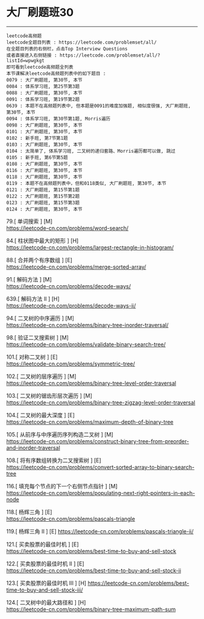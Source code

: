 # 大厂刷题班30

---
```
leetcode高频题
leetcode全题目列表 : https://leetcode.com/problemset/all/
在全题目列表的右侧栏，点击Top Interview Questions
或者直接进入右侧链接 : https://leetcode.com/problemset/all/?listId=wpwgkgt
即可看到leetcode高频题全列表
本节课解决leetcode高频题列表中的如下题目 : 
0079 : 大厂刷题班, 第30节, 本节
0084 : 体系学习班, 第25节第3题
0088 : 大厂刷题班, 第30节, 本节
0091 : 体系学习班, 第19节第2题
0639 : 本题不在高频题列表中, 但本题是0091的难度加强题, 相似度很强, 大厂刷题班, 第30节, 本节
0094 : 体系学习班, 第30节第1题, Morris遍历
0098 : 大厂刷题班, 第30节, 本节
0101 : 大厂刷题班, 第30节, 本节
0102 : 新手班, 第7节第1题
0103 : 大厂刷题班, 第30节, 本节
0104 : 太简单了, 体系学习班, 二叉树的递归套路、Morris遍历都可以做, 跳过
0105 : 新手班, 第6节第5题
0108 : 大厂刷题班, 第30节, 本节
0116 : 大厂刷题班, 第30节, 本节
0118 : 大厂刷题班, 第30节, 本节
0119 : 本题不在高频题列表中，但和0118类似, 大厂刷题班, 第30节, 本节
0121 : 大厂刷题班, 第15节第1题
0122 : 大厂刷题班, 第15节第2题
0123 : 大厂刷题班, 第15节第3题
0124 : 大厂刷题班, 第30节, 本节
```

79.[ 单词搜索 ] [M]    
https://leetcode-cn.com/problems/word-search/

84.[ 柱状图中最大的矩形 ] [H]    
https://leetcode-cn.com/problems/largest-rectangle-in-histogram/

88.[ 合并两个有序数组 ]  [E]    
https://leetcode-cn.com/problems/merge-sorted-array/

91.[ 解码方法 ] [M]    
https://leetcode-cn.com/problems/decode-ways/

639.[ 解码方法 II ] [H]  
https://leetcode-cn.com/problems/decode-ways-ii/

94.[ 二叉树的中序遍历 ]  [M]  
https://leetcode-cn.com/problems/binary-tree-inorder-traversal/

98.[ 验证二叉搜索树 ]  [M]  
https://leetcode-cn.com/problems/validate-binary-search-tree/

101.[ 对称二叉树 ] [E]    
https://leetcode-cn.com/problems/symmetric-tree/

102.[ 二叉树的层序遍历 ] [M]     
https://leetcode-cn.com/problems/binary-tree-level-order-traversal

103.[ 二叉树的锯齿形层次遍历 ] [M]     
https://leetcode-cn.com/problems/binary-tree-zigzag-level-order-traversal

104.[ 二叉树的最大深度 ] [E]     
https://leetcode-cn.com/problems/maximum-depth-of-binary-tree

105.[ 从前序与中序遍历序列构造二叉树 ] [M]     
https://leetcode-cn.com/problems/construct-binary-tree-from-preorder-and-inorder-traversal

108.[ 将有序数组转换为二叉搜索树 ] [E]     
https://leetcode-cn.com/problems/convert-sorted-array-to-binary-search-tree

116.[ 填充每个节点的下一个右侧节点指针 ] [M]     
https://leetcode-cn.com/problems/populating-next-right-pointers-in-each-node

118.[ 杨辉三角 ] [E]     
https://leetcode-cn.com/problems/pascals-triangle

119.[ 杨辉三角 II ] [E]
https://leetcode-cn.com/problems/pascals-triangle-ii/

121.[ 买卖股票的最佳时机 ] [E]     
https://leetcode-cn.com/problems/best-time-to-buy-and-sell-stock

122.[ 买卖股票的最佳时机 II ] [E]     
https://leetcode-cn.com/problems/best-time-to-buy-and-sell-stock-ii

123.[ 买卖股票的最佳时机 III ]  [H]
https://leetcode-cn.com/problems/best-time-to-buy-and-sell-stock-iii/

124.[ 二叉树中的最大路径和 ] [H]     
https://leetcode-cn.com/problems/binary-tree-maximum-path-sum

